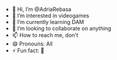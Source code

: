 - 👋 Hi, I’m @AdriaRebasa
- 👀 I’m interested in videogames
- 🌱 I’m currently learning DAM
- 💞️ I’m looking to collaborate on anything
- 📫 How to reach me, don't
- 😄 Pronouns: All
- ⚡ Fun fact: 🥝

<!---
AdriaRebasa/AdriaRebasa is a ✨ special ✨ repository because its `README.md` (this file) appears on your GitHub profile.
You can click the Preview link to take a look at your changes.
--->
